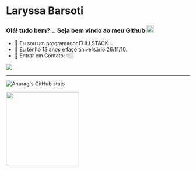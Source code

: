 <h1>Laryssa Barsoti</h1> 

### Olá! tudo bem?... Seja bem vindo ao meu Github <img src="https://raw.githubusercontent.com/kaueMarques/kaueMarques/master/hi.gif" height="20px">



- 🌱 Eu sou um programador FULLSTACK...
- 🎇 Eu tenho 13 anos e faço aniversário 26/11/10.
- 📩 Entrar em Contato: 👇🏼


<a href="mailto:laryssabarsoti28@gmail.com" title="Enviar um E-mail">
<img src="https://img.shields.io/badge/-laryssabarsoti28@gmail.com-57b000?style=flat-square&amp;logo=Gmail&amp;logoColor=white&amp;link=mailto:laryssabarsoti28@gmail.com" style="max-width: 100%;">
</a>


---


 ![Anurag's GitHub stats](https://github-readme-stats.vercel.app/api?username=moisesBarsoti&show_icons=true&theme=dracula)

 <a href="https://github.com/anuraghazra/convoychat">
  <img height=200 align="center" src="https://github-readme-stats.vercel.app/api/top-langs?username=moisesBarsoti&layout=compact&langs_count=8&card_width=320&theme=dark" />
</a>


